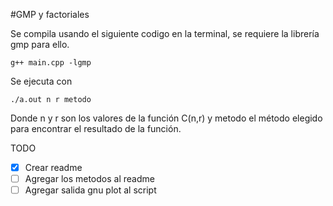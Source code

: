 #GMP y factoriales

Se compila usando el siguiente codigo en la terminal, se requiere la librería gmp para ello.

  `g++ main.cpp -lgmp`

Se ejecuta con

  `./a.out n r metodo`

Donde n y r son los valores de la función C(n,r) y metodo el método elegido para encontrar el resultado de la función.

TODO
  - [x] Crear readme
  - [ ] Agregar los metodos al readme
  - [ ] Agregar salida gnu plot al script
